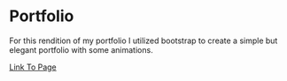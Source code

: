 # Portfolio

For this rendition of my portfolio I utilized bootstrap to create a simple but elegant portfolio with some animations.

[Link To Page](https://likearollinson.github.io/portfolio-ver2/)

